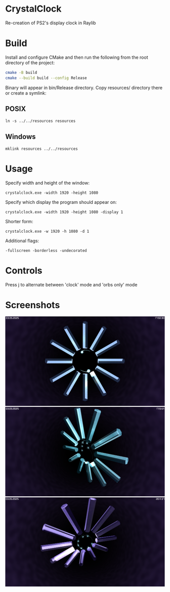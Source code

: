 # CrystalClock
Re-creation of PS2's display clock in Raylib

# Build
Install and configure CMake and then run the following from the root directory of the project:
``` bash
cmake -B build
cmake --build build --config Release
```
Binary will appear in bin/Release directory. Copy resources/ directory there or create a symlink:
## POSIX
```
ln -s ../../resources resources 
```
## Windows
```
mklink resources ../../resources
```
# Usage
Specify width and height of the window:
```
crystalclock.exe -width 1920 -height 1080
```
Specify which display the program should appear on:
```
crystalclock.exe -width 1920 -height 1080 -display 1
```
Shorter form:
```
crystalclock.exe -w 1920 -h 1080 -d 1
```
Additional flags:
```
-fullscreen -borderless -undecorated
```
# Controls
Press j to alternate between 'clock' mode and 'orbs only' mode
# Screenshots
![Clock1](/images/clock1.png "Clock preview")
![Clock2](/images/clock2.png "Clock preview")
![Clock3](/images/clock3.png "Clock preview")